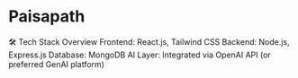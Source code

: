 # Paisapath
🛠️ Tech Stack Overview  Frontend: React.js, Tailwind CSS  Backend: Node.js, Express.js  Database: MongoDB  AI Layer: Integrated via OpenAI API (or preferred GenAI platform)
